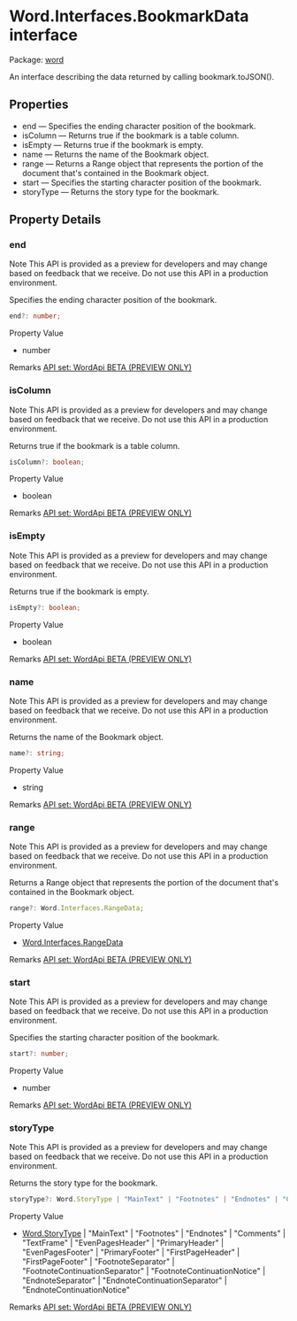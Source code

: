 # Word.Interfaces.BookmarkData interface

Package: [word](/en-us/javascript/api/word)

An interface describing the data returned by calling bookmark.toJSON().

## Properties

- end — Specifies the ending character position of the bookmark.
- isColumn — Returns true if the bookmark is a table column.
- isEmpty — Returns true if the bookmark is empty.
- name — Returns the name of the Bookmark object.
- range — Returns a Range object that represents the portion of the document that's contained in the Bookmark object.
- start — Specifies the starting character position of the bookmark.
- storyType — Returns the story type for the bookmark.

## Property Details

### end

Note
This API is provided as a preview for developers and may change based on feedback that we receive. Do not use this API in a production environment.

Specifies the ending character position of the bookmark.

```typescript
end?: number;
```

Property Value
- number

Remarks
[ API set: WordApi BETA (PREVIEW ONLY) ](/en-us/javascript/api/requirement-sets/word/word-api-requirement-sets)

### isColumn

Note
This API is provided as a preview for developers and may change based on feedback that we receive. Do not use this API in a production environment.

Returns true if the bookmark is a table column.

```typescript
isColumn?: boolean;
```

Property Value
- boolean

Remarks
[ API set: WordApi BETA (PREVIEW ONLY) ](/en-us/javascript/api/requirement-sets/word/word-api-requirement-sets)

### isEmpty

Note
This API is provided as a preview for developers and may change based on feedback that we receive. Do not use this API in a production environment.

Returns true if the bookmark is empty.

```typescript
isEmpty?: boolean;
```

Property Value
- boolean

Remarks
[ API set: WordApi BETA (PREVIEW ONLY) ](/en-us/javascript/api/requirement-sets/word/word-api-requirement-sets)

### name

Note
This API is provided as a preview for developers and may change based on feedback that we receive. Do not use this API in a production environment.

Returns the name of the Bookmark object.

```typescript
name?: string;
```

Property Value
- string

Remarks
[ API set: WordApi BETA (PREVIEW ONLY) ](/en-us/javascript/api/requirement-sets/word/word-api-requirement-sets)

### range

Note
This API is provided as a preview for developers and may change based on feedback that we receive. Do not use this API in a production environment.

Returns a Range object that represents the portion of the document that's contained in the Bookmark object.

```typescript
range?: Word.Interfaces.RangeData;
```

Property Value
- [Word.Interfaces.RangeData](/en-us/javascript/api/word/word.interfaces.rangedata)

Remarks
[ API set: WordApi BETA (PREVIEW ONLY) ](/en-us/javascript/api/requirement-sets/word/word-api-requirement-sets)

### start

Note
This API is provided as a preview for developers and may change based on feedback that we receive. Do not use this API in a production environment.

Specifies the starting character position of the bookmark.

```typescript
start?: number;
```

Property Value
- number

Remarks
[ API set: WordApi BETA (PREVIEW ONLY) ](/en-us/javascript/api/requirement-sets/word/word-api-requirement-sets)

### storyType

Note
This API is provided as a preview for developers and may change based on feedback that we receive. Do not use this API in a production environment.

Returns the story type for the bookmark.

```typescript
storyType?: Word.StoryType | "MainText" | "Footnotes" | "Endnotes" | "Comments" | "TextFrame" | "EvenPagesHeader" | "PrimaryHeader" | "EvenPagesFooter" | "PrimaryFooter" | "FirstPageHeader" | "FirstPageFooter" | "FootnoteSeparator" | "FootnoteContinuationSeparator" | "FootnoteContinuationNotice" | "EndnoteSeparator" | "EndnoteContinuationSeparator" | "EndnoteContinuationNotice";
```

Property Value
- [Word.StoryType](/en-us/javascript/api/word/word.storytype) | "MainText" | "Footnotes" | "Endnotes" | "Comments" | "TextFrame" | "EvenPagesHeader" | "PrimaryHeader" | "EvenPagesFooter" | "PrimaryFooter" | "FirstPageHeader" | "FirstPageFooter" | "FootnoteSeparator" | "FootnoteContinuationSeparator" | "FootnoteContinuationNotice" | "EndnoteSeparator" | "EndnoteContinuationSeparator" | "EndnoteContinuationNotice"

Remarks
[ API set: WordApi BETA (PREVIEW ONLY) ](/en-us/javascript/api/requirement-sets/word/word-api-requirement-sets)